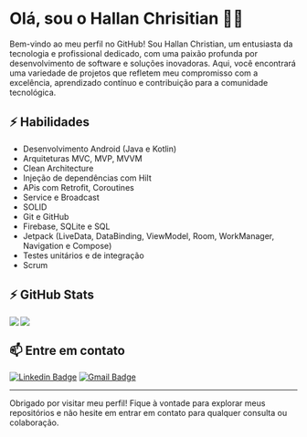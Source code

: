 # Olá, sou o Hallan Chrisitian 👨‍💻

Bem-vindo ao meu perfil no GitHub! Sou Hallan Christian, um entusiasta da tecnologia e profissional dedicado, com uma paixão profunda por desenvolvimento de software e soluções inovadoras. Aqui, você encontrará uma variedade de projetos que refletem meu compromisso com a excelência, aprendizado contínuo e contribuição para a comunidade tecnológica.  
## ⚡ Habilidades
- Desenvolvimento Android (Java e Kotlin)
- Arquiteturas MVC, MVP, MVVM
- Clean Architecture
- Injeção de dependências com Hilt
- APis com Retrofit, Coroutines
- Service e Broadcast
- SOLID
- Git e GitHub
- Firebase, SQLite e SQL
- Jetpack (LiveData, DataBinding, ViewModel, Room, WorkManager, Navigation e Compose)
- Testes unitários e de integração
- Scrum
## ⚡ GitHub Stats

<img align="left" src="https://github-readme-stats.vercel.app/api?username=hallancma&show_icons=true&count_private=true&theme=gruvbox" />
<img src="https://github-readme-stats.vercel.app/api/top-langs/?username=hallancma&layout=compact&count_private=true&theme=gruvbox" />




## 📫 Entre em contato
[![Linkedin Badge](https://img.shields.io/badge/-hallancma-blue?style=flat-square&logo=Linkedin&logoColor=white&link=https://www.linkedin.com/in/hallancma/)](https://www.linkedin.com/in/hallancma/)
[![Gmail Badge](https://img.shields.io/badge/-hallancma@gmail.com-c14438?style=flat-square&logo=Gmail&logoColor=white&link=mailto:hallancma@gmail.com)](mailto:kanna6501@gmail.com)


---

Obrigado por visitar meu perfil! Fique à vontade para explorar meus repositórios e não hesite em entrar em contato para qualquer consulta ou colaboração.
